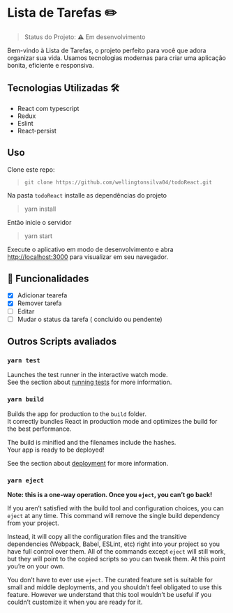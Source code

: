 # Lista de Tarefas ✏️
> Status do Projeto: :warning: Em desenvolvimento

Bem-vindo à Lista de Tarefas, o projeto perfeito para você que adora organizar sua vida. Usamos tecnologias modernas para criar uma aplicação bonita, eficiente e responsiva.

## Tecnologias Utilizadas 🛠️
- React com typescript
- Redux
- Eslint
- React-persist

## Uso
Clone este repo:

> ``git clone https://github.com/wellingtonsilva04/todoReact.git``

Na pasta `todoReact` installe as dependências do projeto

> yarn install

Então inicie o servidor
> yarn start

Execute o aplicativo em modo de desenvolvimento e abra [http://localhost:3000](http://localhost:3000) para visualizar em seu navegador.

## :hammer: Funcionalidades
- [x] Adicionar tearefa
- [x] Remover tarefa
- [ ] Editar
- [ ] Mudar o status da tarefa ( concluido ou pendente)

## Outros Scripts avaliados

### `yarn test`

Launches the test runner in the interactive watch mode.<br />
See the section about [running tests](https://facebook.github.io/create-react-app/docs/running-tests) for more information.

### `yarn build`

Builds the app for production to the `build` folder.<br />
It correctly bundles React in production mode and optimizes the build for the best performance.

The build is minified and the filenames include the hashes.<br />
Your app is ready to be deployed!

See the section about [deployment](https://facebook.github.io/create-react-app/docs/deployment) for more information.

### `yarn eject`

**Note: this is a one-way operation. Once you `eject`, you can’t go back!**

If you aren’t satisfied with the build tool and configuration choices, you can `eject` at any time. This command will remove the single build dependency from your project.

Instead, it will copy all the configuration files and the transitive dependencies (Webpack, Babel, ESLint, etc) right into your project so you have full control over them. All of the commands except `eject` will still work, but they will point to the copied scripts so you can tweak them. At this point you’re on your own.

You don’t have to ever use `eject`. The curated feature set is suitable for small and middle deployments, and you shouldn’t feel obligated to use this feature. However we understand that this tool wouldn’t be useful if you couldn’t customize it when you are ready for it.
